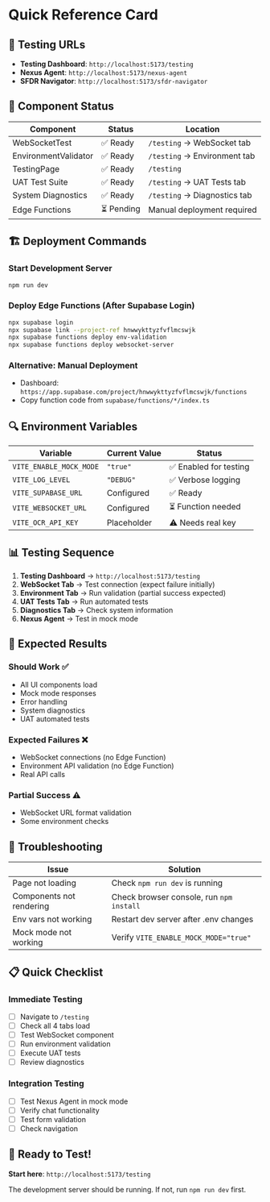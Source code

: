 # Quick Reference Card

## 🚀 **Testing URLs**

- **Testing Dashboard**: `http://localhost:5173/testing`
- **Nexus Agent**: `http://localhost:5173/nexus-agent`
- **SFDR Navigator**: `http://localhost:5173/sfdr-navigator`

## 🔧 **Component Status**

| Component            | Status     | Location                     |
| -------------------- | ---------- | ---------------------------- |
| WebSocketTest        | ✅ Ready   | `/testing` → WebSocket tab   |
| EnvironmentValidator | ✅ Ready   | `/testing` → Environment tab |
| TestingPage          | ✅ Ready   | `/testing`                   |
| UAT Test Suite       | ✅ Ready   | `/testing` → UAT Tests tab   |
| System Diagnostics   | ✅ Ready   | `/testing` → Diagnostics tab |
| Edge Functions       | ⏳ Pending | Manual deployment required   |

## 🏗️ **Deployment Commands**

### **Start Development Server**

```bash
npm run dev
```

### **Deploy Edge Functions (After Supabase Login)**

```bash
npx supabase login
npx supabase link --project-ref hnwwykttyzfvflmcswjk
npx supabase functions deploy env-validation
npx supabase functions deploy websocket-server
```

### **Alternative: Manual Deployment**

- Dashboard: `https://app.supabase.com/project/hnwwykttyzfvflmcswjk/functions`
- Copy function code from `supabase/functions/*/index.ts`

## 🔍 **Environment Variables**

| Variable                | Current Value | Status                 |
| ----------------------- | ------------- | ---------------------- |
| `VITE_ENABLE_MOCK_MODE` | `"true"`      | ✅ Enabled for testing |
| `VITE_LOG_LEVEL`        | `"DEBUG"`     | ✅ Verbose logging     |
| `VITE_SUPABASE_URL`     | Configured    | ✅ Ready               |
| `VITE_WEBSOCKET_URL`    | Configured    | ⏳ Function needed     |
| `VITE_OCR_API_KEY`      | Placeholder   | ⚠️ Needs real key      |

## 📊 **Testing Sequence**

1. **Testing Dashboard** → `http://localhost:5173/testing`
2. **WebSocket Tab** → Test connection (expect failure initially)
3. **Environment Tab** → Run validation (partial success expected)
4. **UAT Tests Tab** → Run automated tests
5. **Diagnostics Tab** → Check system information
6. **Nexus Agent** → Test in mock mode

## 🎯 **Expected Results**

### **Should Work ✅**

- All UI components load
- Mock mode responses
- Error handling
- System diagnostics
- UAT automated tests

### **Expected Failures ❌**

- WebSocket connections (no Edge Function)
- Environment API validation (no Edge Function)
- Real API calls

### **Partial Success ⚠️**

- WebSocket URL format validation
- Some environment checks

## 🔧 **Troubleshooting**

| Issue                    | Solution                                 |
| ------------------------ | ---------------------------------------- |
| Page not loading         | Check `npm run dev` is running           |
| Components not rendering | Check browser console, run `npm install` |
| Env vars not working     | Restart dev server after .env changes    |
| Mock mode not working    | Verify `VITE_ENABLE_MOCK_MODE="true"`    |

## 📋 **Quick Checklist**

### **Immediate Testing**

- [ ] Navigate to `/testing`
- [ ] Check all 4 tabs load
- [ ] Test WebSocket component
- [ ] Run environment validation
- [ ] Execute UAT tests
- [ ] Review diagnostics

### **Integration Testing**

- [ ] Test Nexus Agent in mock mode
- [ ] Verify chat functionality
- [ ] Test form validation
- [ ] Check navigation

## 🎉 **Ready to Test!**

**Start here**: `http://localhost:5173/testing`

The development server should be running. If not, run `npm run dev` first.
